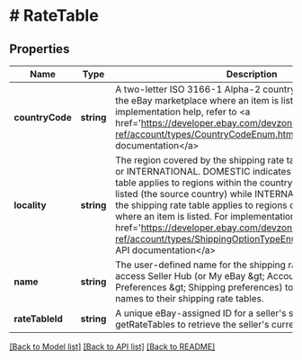 # # RateTable

## Properties

Name | Type | Description | Notes
------------ | ------------- | ------------- | -------------
**countryCode** | **string** | A two-letter ISO 3166-1 Alpha-2 country code representing the eBay marketplace where an item is listed. For implementation help, refer to &lt;a href&#x3D;&#39;https://developer.ebay.com/devzone/rest/api-ref/account/types/CountryCodeEnum.html&#39;&gt;eBay API documentation&lt;/a&gt; | [optional] 
**locality** | **string** | The region covered by the shipping rate table, either DOMESTIC or INTERNATIONAL. DOMESTIC indicates that the shipping rate table applies to regions within the country where an item is listed (the source country) while INTERNATIONAL indicates that the shipping rate table applies to regions outside of the country where an item is listed. For implementation help, refer to &lt;a href&#x3D;&#39;https://developer.ebay.com/devzone/rest/api-ref/account/types/ShippingOptionTypeEnum.html&#39;&gt;eBay API documentation&lt;/a&gt; | [optional] 
**name** | **string** | The user-defined name for the shipping rate table. Sellers can access Seller Hub (or My eBay &amp;gt; Account &amp;gt; Site Preferences &amp;gt; Shipping preferences) to create and assign names to their shipping rate tables. | [optional] 
**rateTableId** | **string** | A unique eBay-assigned ID for a seller&#39;s shipping rate table. Call getRateTables to retrieve the seller&#39;s current rate table IDs. | [optional] 

[[Back to Model list]](../../README.md#documentation-for-models) [[Back to API list]](../../README.md#documentation-for-api-endpoints) [[Back to README]](../../README.md)


